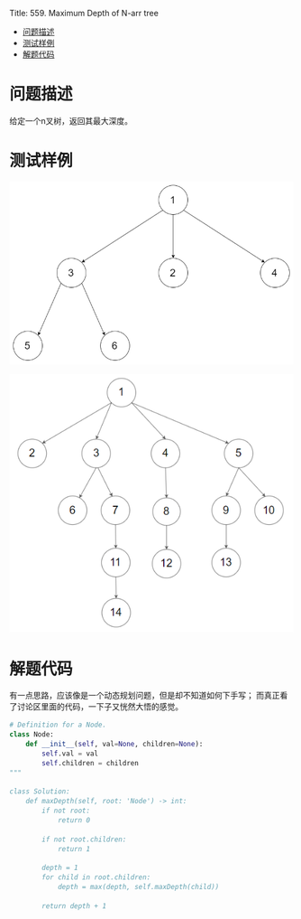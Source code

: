 Title: 559. Maximum Depth of N-arr tree


<!-- @import "[TOC]" {cmd="toc" depthFrom=1 depthTo=6 orderedList=false} -->

<!-- code_chunk_output -->

- [问题描述](#问题描述)
- [测试样例](#测试样例)
- [解题代码](#解题代码)

<!-- /code_chunk_output -->

# 问题描述
给定一个n叉树，返回其最大深度。

# 测试样例


![测例1](/utils/559narytreeexample1.png)

![测例1](/utils/559sample2.png)

# 解题代码
有一点思路，应该像是一个动态规划问题，但是却不知道如何下手写；
而真正看了讨论区里面的代码，一下子又恍然大悟的感觉。

```Python
# Definition for a Node.
class Node:
    def __init__(self, val=None, children=None):
        self.val = val
        self.children = children
"""

class Solution:
    def maxDepth(self, root: 'Node') -> int:
        if not root:
            return 0
        
        if not root.children:
            return 1
        
        depth = 1
        for child in root.children:
            depth = max(depth, self.maxDepth(child))
            
        return depth + 1
```

